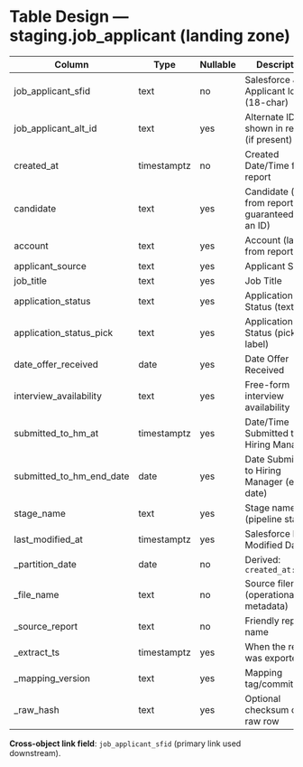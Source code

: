 # Table Design — staging.job_applicant (landing zone)

| Column                   | Type        | Nullable | Description |
|--------------------------|-------------|----------|-------------|
| job_applicant_sfid       | text        | no       | Salesforce Job Applicant Id (18-char) |
| job_applicant_alt_id     | text        | yes      | Alternate ID shown in report (if present) |
| created_at               | timestamptz | no       | Created Date/Time from report |
| candidate                | text        | yes      | Candidate (label from report; not guaranteed to be an ID) |
| account                  | text        | yes      | Account (label from report) |
| applicant_source         | text        | yes      | Applicant Source |
| job_title                | text        | yes      | Job Title |
| application_status       | text        | yes      | Application Status (text) |
| application_status_pick  | text        | yes      | Application Status (picklist label) |
| date_offer_received      | date        | yes      | Date Offer Received |
| interview_availability   | text        | yes      | Free-form interview availability |
| submitted_to_hm_at       | timestamptz | yes      | Date/Time Submitted to Hiring Manager |
| submitted_to_hm_end_date | date        | yes      | Date Submitted to Hiring Manager (end date) |
| stage_name               | text        | yes      | Stage name (pipeline stage) |
| last_modified_at         | timestamptz | yes      | Salesforce Last Modified Date |
| _partition_date          | date        | no       | Derived: `created_at::date` |
| _file_name               | text        | no       | Source filename (operational metadata) |
| _source_report           | text        | no       | Friendly report name |
| _extract_ts              | timestamptz | yes      | When the report was exported |
| _mapping_version         | text        | yes      | Mapping tag/commit used |
| _raw_hash                | text        | yes      | Optional checksum of the raw row |

**Cross-object link field**: `job_applicant_sfid` (primary link used downstream).
